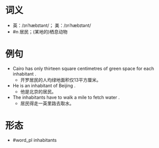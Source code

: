 # 词义
- 英：/ɪnˈhæbɪtənt/； 美：/ɪnˈhæbɪtənt/
- #n 居民；(某地的)栖息动物
# 例句
- Cairo has only thirteen square centimetres of green space for each inhabitant .
	- 开罗居民的人均绿地面积仅13平方厘米。
- He is an inhabitant of Beijing .
	- 他是北京的居民。
- The inhabitants have to walk a mile to fetch water .
	- 居民得走一英里路去取水。
# 形态
- #word_pl inhabitants
